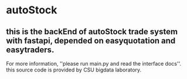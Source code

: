 # autoStock
this is the backEnd of autoStock trade system with fastapi, depended on easyquotation and easytraders.
---
For more information, ''please run main.py and read the interface docs''.
this source code is provided by CSU bigdata laboratory.
